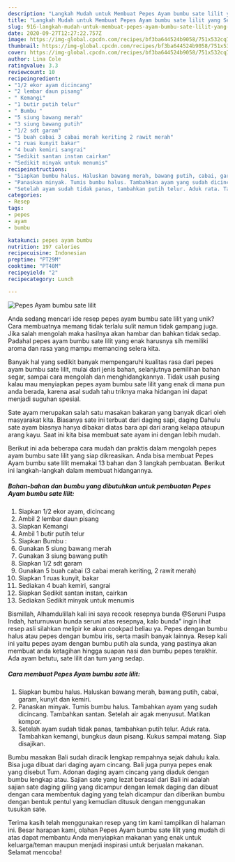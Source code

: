 ```yaml
---
description: "Langkah Mudah untuk Membuat Pepes Ayam bumbu sate lilit yang Sempurna"
title: "Langkah Mudah untuk Membuat Pepes Ayam bumbu sate lilit yang Sempurna"
slug: 916-langkah-mudah-untuk-membuat-pepes-ayam-bumbu-sate-lilit-yang-sempurna
date: 2020-09-27T12:27:22.757Z
image: https://img-global.cpcdn.com/recipes/bf3ba644524b9058/751x532cq70/pepes-ayam-bumbu-sate-lilit-foto-resep-utama.jpg
thumbnail: https://img-global.cpcdn.com/recipes/bf3ba644524b9058/751x532cq70/pepes-ayam-bumbu-sate-lilit-foto-resep-utama.jpg
cover: https://img-global.cpcdn.com/recipes/bf3ba644524b9058/751x532cq70/pepes-ayam-bumbu-sate-lilit-foto-resep-utama.jpg
author: Lina Cole
ratingvalue: 3.3
reviewcount: 10
recipeingredient:
- "1/2 ekor ayam dicincang"
- "2 lembar daun pisang"
- " Kemangi"
- "1 butir putih telur"
- " Bumbu "
- "5 siung bawang merah"
- "3 siung bawang putih"
- "1/2 sdt garam"
- "5 buah cabai 3 cabai merah keriting 2 rawit merah"
- "1 ruas kunyit bakar"
- "4 buah kemiri sangrai"
- "Sedikit santan instan cairkan"
- "Sedikit minyak untuk menumis"
recipeinstructions:
- "Siapkan bumbu halus. Haluskan bawang merah, bawang putih, cabai, garam, kunyit dan kemiri."
- "Panaskan minyak. Tumis bumbu halus. Tambahkan ayam yang sudah dicincang. Tambahkan santan. Setelah air agak menyusut. Matikan kompor."
- "Setelah ayam sudah tidak panas, tambahkan putih telur. Aduk rata. Tambahkan kemangi, bungkus daun pisang. Kukus sampai matang. Siap disajikan."
categories:
- Resep
tags:
- pepes
- ayam
- bumbu

katakunci: pepes ayam bumbu 
nutrition: 197 calories
recipecuisine: Indonesian
preptime: "PT29M"
cooktime: "PT40M"
recipeyield: "2"
recipecategory: Lunch

---
```



![Pepes Ayam bumbu sate lilit](https://img-global.cpcdn.com/recipes/bf3ba644524b9058/751x532cq70/pepes-ayam-bumbu-sate-lilit-foto-resep-utama.jpg)

Anda sedang mencari ide resep pepes ayam bumbu sate lilit yang unik? Cara membuatnya memang tidak terlalu sulit namun tidak gampang juga. Jika salah mengolah maka hasilnya akan hambar dan bahkan tidak sedap. Padahal pepes ayam bumbu sate lilit yang enak harusnya sih memiliki aroma dan rasa yang mampu memancing selera kita.

Banyak hal yang sedikit banyak mempengaruhi kualitas rasa dari pepes ayam bumbu sate lilit, mulai dari jenis bahan, selanjutnya pemilihan bahan segar, sampai cara mengolah dan menghidangkannya. Tidak usah pusing kalau mau menyiapkan pepes ayam bumbu sate lilit yang enak di mana pun anda berada, karena asal sudah tahu triknya maka hidangan ini dapat menjadi suguhan spesial.

Sate ayam merupakan salah satu masakan bakaran yang banyak dicari oleh masyarakat kita. Biasanya sate ini terbuat dari daging sapi, daging Dahulu sate ayam biasnya hanya dibakar diatas bara api dari arang kelapa ataupun arang kayu. Saat ini kita bisa membuat sate ayam ini dengan lebih mudah.


Berikut ini ada beberapa cara mudah dan praktis dalam mengolah pepes ayam bumbu sate lilit yang siap dikreasikan. Anda bisa membuat Pepes Ayam bumbu sate lilit memakai 13 bahan dan 3 langkah pembuatan. Berikut ini langkah-langkah dalam membuat hidangannya.

<!--inarticleads1-->

##### Bahan-bahan dan bumbu yang dibutuhkan untuk pembuatan Pepes Ayam bumbu sate lilit:

1. Siapkan 1/2 ekor ayam, dicincang
1. Ambil 2 lembar daun pisang
1. Siapkan  Kemangi
1. Ambil 1 butir putih telur
1. Siapkan  Bumbu :
1. Gunakan 5 siung bawang merah
1. Gunakan 3 siung bawang putih
1. Siapkan 1/2 sdt garam
1. Gunakan 5 buah cabai (3 cabai merah keriting, 2 rawit merah)
1. Siapkan 1 ruas kunyit, bakar
1. Sediakan 4 buah kemiri, sangrai
1. Siapkan Sedikit santan instan, cairkan
1. Sediakan Sedikit minyak untuk menumis


Bismillah, Alhamdulillah kali ini saya recook resepnya bunda @Seruni Puspa Indah, haturnuwun bunda seruni atas resepnya, kalo bunda&#34; ingin lihat resep asli silahkan melipir ke akun cookpad beliau ya. Pepes dengan bumbu halus atau pepes dengan bumbu iris, serta masih banyak lainnya. Resep kali ini yaitu pepes ayam dengan bumbu putih ala sunda, yang pastinya akan membuat anda ketagihan hingga suapan nasi dan bumbu pepes terakhir. Ada ayam betutu, sate lilit dan tum yang sedap. 

<!--inarticleads2-->

##### Cara membuat Pepes Ayam bumbu sate lilit:

1. Siapkan bumbu halus. Haluskan bawang merah, bawang putih, cabai, garam, kunyit dan kemiri.
1. Panaskan minyak. Tumis bumbu halus. Tambahkan ayam yang sudah dicincang. Tambahkan santan. Setelah air agak menyusut. Matikan kompor.
1. Setelah ayam sudah tidak panas, tambahkan putih telur. Aduk rata. Tambahkan kemangi, bungkus daun pisang. Kukus sampai matang. Siap disajikan.


Bumbu masakan Bali sudah diracik lengkap rempahnya sejak dahulu kala. Bisa juga dibuat dari daging ayam cincang. Bali juga punya pepes enak yang disebut Tum. Adonan daging ayam cincang yang diaduk dengan bumbu lengkap atau. Sajian sate yang lezat berasal dari Bali ini adalah sajian sate daging giling yang dicampur dengan lemak daging dan dibuat dengan cara membentuk daging yang telah dicampur dan diberikan bumbu dengan bentuk pentul yang kemudian ditusuk dengan menggunakan tusukan sate. 

Terima kasih telah menggunakan resep yang tim kami tampilkan di halaman ini. Besar harapan kami, olahan Pepes Ayam bumbu sate lilit yang mudah di atas dapat membantu Anda menyiapkan makanan yang enak untuk keluarga/teman maupun menjadi inspirasi untuk berjualan makanan. Selamat mencoba!
